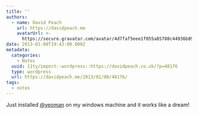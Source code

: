 ```yaml
---
title: ''
authors:
  - name: David Peach
    url: https://davidpeach.me
    avatarUrl: >-
      https://secure.gravatar.com/avatar/4d7faf5eee1f055a85788c44936b8995eaab6dfb004e7854ec747ccb272e91ee?s=96&d=mm&r=g
date: 2013-01-08T19:43:00.000Z
metadata:
  categories:
    - Notes
  uuid: 11ty/import::wordpress::https://davidpeach.co.uk/?p=48176
  type: wordpress
  url: https://davidpeach.me/2013/01/08/48176/
tags:
  - notes
---
```

Just installed [@yeoman](https://twitter.com/yeoman) on my windows machine and it works like a dream!